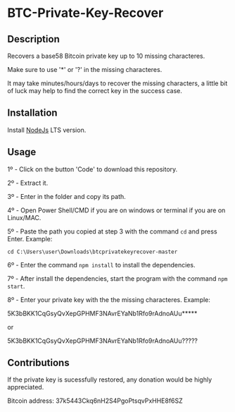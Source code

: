 # BTC-Private-Key-Recover

## Description
Recovers a base58 Bitcoin private key up to 10 missing characteres.

Make sure to use '*' or '?' in the missing characteres.

It may take minutes/hours/days to recover the missing characters, a little bit of luck may help to find the correct key in the success case.


## Installation
Install [NodeJs](https://nodejs.org) LTS version.

## Usage
1º - Click on the button 'Code' to download this repository.

2º - Extract it.

3º - Enter in the folder and copy its path.

4º - Open Power Shell/CMD if you are on windows or terminal if you are on Linux/MAC.

5º - Paste the path you copied at step 3 with the command `cd` and press Enter. Example:

`cd C:\Users\user\Downloads\btcprivatekeyrecover-master`

6º - Enter the command `npm install` to install the dependencies.

7º - After install the dependencies, start the program with the command `npm start`.

8º - Enter your private key with the the missing characteres. Example:

5K3bBKK1CqGsyQvXepGPHMF3NAvrEYaNb1Rfo9rAdnoAUu*****

or

5K3bBKK1CqGsyQvXepGPHMF3NAvrEYaNb1Rfo9rAdnoAUu?????

## Contributions
If the private key is sucessfully restored, any donation would be highly appreciated.

Bitcoin address: 37k5443Ckq6nH2S4PgoPtsqvPxHHE8f6SZ

